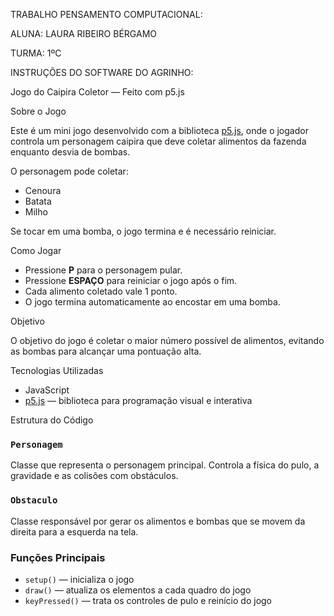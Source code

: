 TRABALHO PENSAMENTO COMPUTACIONAL:

ALUNA: LAURA RIBEIRO BÉRGAMO

TURMA: 1ºC

INSTRUÇÕES DO SOFTWARE DO AGRINHO:

Jogo do Caipira Coletor — Feito com p5.js

Sobre o Jogo

Este é um mini jogo desenvolvido com a biblioteca [p5.js](https://p5js.org/), onde o jogador controla um personagem caipira que deve coletar alimentos da fazenda enquanto desvia de bombas.

O personagem pode coletar:
- Cenoura  
- Batata  
- Milho  

Se tocar em uma bomba, o jogo termina e é necessário reiniciar.

Como Jogar

- Pressione **P** para o personagem pular.
- Pressione **ESPAÇO** para reiniciar o jogo após o fim.
- Cada alimento coletado vale 1 ponto.
- O jogo termina automaticamente ao encostar em uma bomba.

Objetivo

O objetivo do jogo é coletar o maior número possível de alimentos, evitando as bombas para alcançar uma pontuação alta.

Tecnologias Utilizadas

- JavaScript
- [p5.js](https://p5js.org/) — biblioteca para programação visual e interativa

Estrutura do Código

### `Personagem`
Classe que representa o personagem principal. Controla a física do pulo, a gravidade e as colisões com obstáculos.

### `Obstaculo`
Classe responsável por gerar os alimentos e bombas que se movem da direita para a esquerda na tela.

### Funções Principais
- `setup()` — inicializa o jogo
- `draw()` — atualiza os elementos a cada quadro do jogo
- `keyPressed()` — trata os controles de pulo e reinício do jogo
